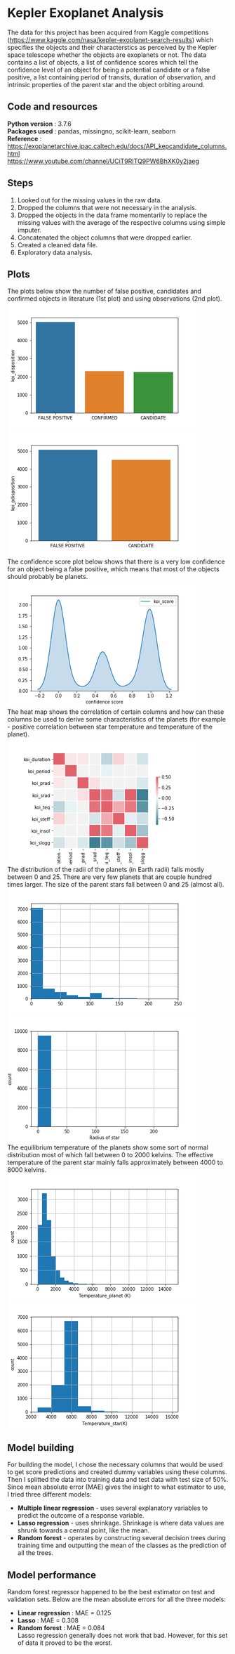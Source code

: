 # Kepler Exoplanet Analysis
The data for this project has been acquired from Kaggle competitions (https://www.kaggle.com/nasa/kepler-exoplanet-search-results) which specifies the objects and their characterstics as perceived by the Kepler space telescope whether the objects are exoplanets or not. The data contains a list of objects, a list of confidence scores which tell the confidence level of an object for being a potential candidate or a false positive, a list containing period of transits, duration of observation, and intrinsic properties of the parent star and the object orbiting around.

## Code and resources
**Python version** : 3.7.6  
**Packages used** : pandas, missingno, scikit-learn, seaborn  
**Reference** : https://exoplanetarchive.ipac.caltech.edu/docs/API_kepcandidate_columns.html  
                https://www.youtube.com/channel/UCiT9RITQ9PW6BhXK0y2jaeg  
## Steps
1. Looked out for the missing values in the raw data.
2. Dropped the columns that were not necessary in the analysis.
3. Dropped the objects in the data frame momentarily to replace the missing values with the average of the respective columns using simple imputer.
4. Concatenated the object columns that were dropped earlier.
5. Created a cleaned data file.
6. Exploratory data analysis.

## Plots
The plots below show the number of false positive, candidates and confirmed objects in literature (1st plot) and using observations (2nd plot).  
![in literature](In_literature.png) ![in observ](In_observation.png)  
The confidence score plot below shows that there is a very low confidence for an object being a false positive, which means that most of the objects should probably be planets.  
![confidence](confidence_score.png)  
The heat map shows the correlation of certain columns and how can these columns be used to derive some characteristics of the planets (for example - positive correlation between star temperature and temperature of the planet).  
![heat map](correlation.png)  
The distribution of the radii of the planets (in Earth radii) falls mostly between 0 and 25. There are very few planets that are couple hundred times larger. The size of the parent stars fall between 0 and 25 (almost all).  
![planet](prad_dist.png) ![star](srad_dist.png)  
The equilibrium temperature of the planets show some sort of normal distribution most of which fall between 0 to 2000 kelvins. The effective temperature of the parent star mainly falls approximately between 4000 to 8000 kelvins.  
![ptemp](ptemp_dist.png) ![stemp](star_temp_dist.png)  

## Model building
For building the model, I chose the necessary columns that would be used to get score predictions and created dummy variables using these columns. Then I splitted the data into training data and test data with test size of 50%. Since mean absolute error (MAE) gives the insight to what estimator to use, I tried three different models:  
* **Multiple linear regression** - uses several explanatory variables to predict the outcome of a response variable.  
* **Lasso regression** - uses shrinkage. Shrinkage is where data values are shrunk towards a central point, like the mean.  
* **Random forest** - operates by constructing several decision trees during training time and outputting the mean of the classes as the prediction of all the trees.  

## Model performance
Random forest regressor happened to be the best estimator on test and validation sets. Below are the mean absolute errors for all the three models:  
* **Linear regression** : MAE = 0.125  
* **Lasso** : MAE = 0.308  
* **Random forest** : MAE = 0.084  
Lasso regression generally does not work that bad. However, for this set of data it proved to be the worst.  
